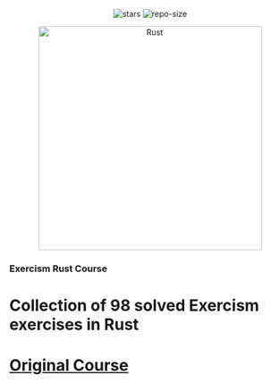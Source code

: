 <div align=center>

![stars] ![repo-size]

<picture>
    <source srcset="rust_black_logo.svg">
    <img alt="Rust" width="400" height="400">
</picture>

</div>

### Exercism Rust Course

# <a name="no-link">Collection of 98 solved Exercism exercises in Rust</a>

# <a href="https://exercism.org/tracks/rust">Original Course</a>

[repo-size]: https://img.shields.io/github/repo-size/dragan717080/ExercismRust
[stars]: https://img.shields.io/github/stars/dragan717080/ExercismRust

</div>
